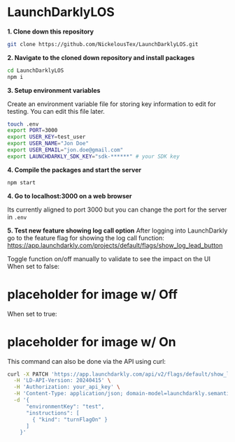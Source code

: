 # LaunchDarklyLOS

**1. Clone down this repository**

```sh
git clone https://github.com/NickelousTex/LaunchDarklyLOS.git
```

**2. Navigate to the cloned down repository and install packages**

```sh
cd LaunchDarklyLOS
npm i
```

**3. Setup environment variables**

Create an environment variable file for storing key information to edit for testing. You can edit this file later.
```sh
touch .env
export PORT=3000
export USER_KEY=test_user
export USER_NAME="Jon Doe"
export USER_EMAIL="jon.doe@gmail.com"
export LAUNCHDARKLY_SDK_KEY="sdk-******" # your SDK key
```

**4. Compile the packages and start the server**

```sh
npm start
```

**4. Go to localhost:3000 on a web browser**

Its currently aligned to port 3000 but you can change the port for the server in `.env`


**5. Test new feature showing log call option**
After logging into LaunchDarkly go to the feature flag for showing the log call function: https://app.launchdarkly.com/projects/default/flags/show_log_lead_button

Toggle function on/off manually to validate to see the impact on the UI
When set to false:
# placeholder for image w/ Off

When set to true:
# placeholder for image w/ On

This command can also be done via the API using curl:
```sh
curl -X PATCH 'https://app.launchdarkly.com/api/v2/flags/default/show_log_lead_button' \
  -H 'LD-API-Version: 20240415' \
  -H 'Authorization: your_api_key' \
  -H 'Content-Type: application/json; domain-model=launchdarkly.semanticpatch' \
  -d '{
      "environmentKey": "test",
      "instructions": [
        { "kind": "turnFlagOn" }
      ]
    }'

```